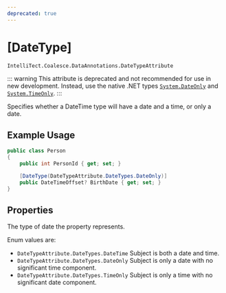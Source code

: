 ```yaml
---
deprecated: true
---
```


# [DateType]

`IntelliTect.Coalesce.DataAnnotations.DateTypeAttribute`

::: warning
This attribute is deprecated and not recommended for use in new development. Instead, use the native .NET types [`System.DateOnly`](https://learn.microsoft.com/en-us/dotnet/api/system.dateonly) and [`System.TimeOnly`](https://learn.microsoft.com/en-us/dotnet/api/system.timeonly).
:::

Specifies whether a DateTime type will have a date and a time, or only a date.

## Example Usage

``` c#
public class Person
{
    public int PersonId { get; set; }

    [DateType(DateTypeAttribute.DateTypes.DateOnly)]
    public DateTimeOffset? BirthDate { get; set; }
}
```

## Properties

<Prop def="public DateTypes DateType { get; set; } = DateTypes.DateTime; " ctor=1 /> 

The type of date the property represents.

Enum values are:
- `DateTypeAttribute.DateTypes.DateTime` Subject is both a date and time.
- `DateTypeAttribute.DateTypes.DateOnly` Subject is only a date with no significant time component.
- `DateTypeAttribute.DateTypes.TimeOnly` Subject is only a time with no significant date component.